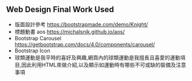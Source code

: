 ## Web Design Final Work Used
* 版面設計參考 https://bootstrapmade.com/demo/Knight/
* 標題動畫 aos https://michalsnik.github.io/aos/
* Bootstrap Carousel https://getbootstrap.com/docs/4.0/components/carousel/
* Bootstrap Icon 
* 球類運動是我平時的喜好及興趣,網頁內的球類運動是我擅長且喜愛的運動項目,因此利用HTML來做介紹,以及顯示如運動時有哪些不可或缺的裝備及注意事項
